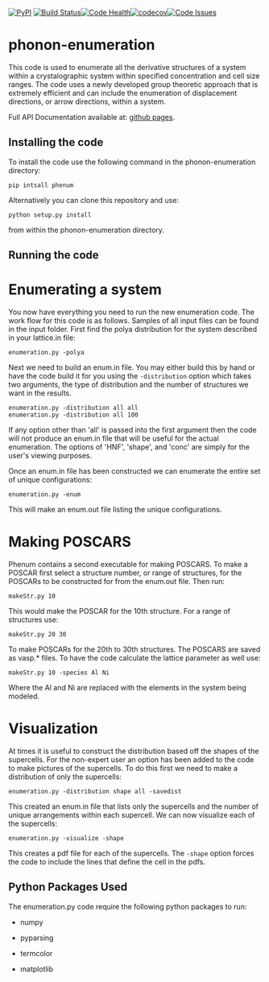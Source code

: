 [![PyPI](https://img.shields.io/pypi/v/phenum.svg)](https://pypi.python.org/pypi/phenum/) [![Build Status](https://travis-ci.org/wsmorgan/phonon-enumeration.svg?branch=master)](https://travis-ci.org/wsmorgan/phonon-enumeration)[![Code Health](https://landscape.io/github/wsmorgan/phonon-enumeration/master/landscape.svg?style=flat)](https://landscape.io/github/wsmorgan/phonon-enumeration/master)[![codecov](https://codecov.io/gh/wsmorgan/phonon-enumeration/branch/master/graph/badge.svg)](https://codecov.io/gh/wsmorgan/phonon-enumeration)[![Code Issues](https://www.quantifiedcode.com/api/v1/project/675d6268247c4c2cb80669f832bef46c/badge.svg)](https://www.quantifiedcode.com/app/project/675d6268247c4c2cb80669f832bef46c)

# phonon-enumeration

This code is used to enumerate all the derivative structures of a
system within a crystalographic system within specified concentration
and cell size ranges. The code uses a newly developed group theoretic
approach that is extremely efficient and can include the enumeration
of displacement directions, or arrow directions, within a system.

Full API Documentation available at: [github pages](https://wsmorgan.github.io/phenum/).

## Installing the code

To install the code use the following command in the
phonon-enumeration directory:

```
pip intsall phenum
```

Alternatively you can clone this repository and use:

```
python setup.py install
```

from within the phonon-enumeration directory.

## Running the code

# Enumerating a system

You now have everything you need to run the new enumeration code. The
work flow for this code is as follows. Samples of all input files can
be found in the input folder. First find the polya distribution for the
system described in your lattice.in file:

```
enumeration.py -polya
```

Next we need to build an enum.in file. You may either build this by
hand or have the code build it for you using the `-distribution`
option which takes two arguments, the type of distribution and the
number of structures we want in the results.

```
enumeration.py -distribution all all
enumeration.py -distribution all 100
```

If any option other than 'all' is passed into the first argument then
the code will not produce an enum.in file that will be useful for the
actual enumeration. The options of 'HNF', 'shape', and 'conc' are
simply for the user's viewing purposes.

Once an enum.in file has been constructed we can enumerate the entire
set of unique configurations:

```
enumeration.py -enum
```

This will make an enum.out file listing the unique configurations.

# Making POSCARS

Phenum contains a second executable for making POSCARS. To make a
POSCAR first select a structure number, or range of structures, for
the POSCARs to be constructed for from the enum.out file. Then run:

```
makeStr.py 10
```

This would make the POSCAR for the 10th structure. For a range of
structures use:

```
makeStr.py 20 30
```

To make POSCARs for the 20th to 30th structures. The POSCARS are saved
as vasp.* files. To have the code calculate the lattice parameter as
well use:

```
makeStr.py 10 -species Al Ni
```

Where the Al and Ni are replaced with the elements in the system being
modeled.

# Visualization

At times it is useful to construct the distribution based off the
shapes of the supercells. For the non-expert user an option has been
added to the code to make pictures of the supercells. To do this first
we need to make a distribution of only the supercells:

```
enumeration.py -distribution shape all -savedist
```

This created an enum.in file that lists only the supercells and the
number of unique arrangements within each supercell. We can now
visualize each of the supercells:

```
enumeration.py -visualize -shape
```

This creates a pdf file for each of the supercells. The `-shape`
option forces the code to include the lines that define the cell in
the pdfs.

## Python Packages Used

The enumeration.py code require the following python packages to run:

- numpy

- pyparsing

- termcolor

- matplotlib
